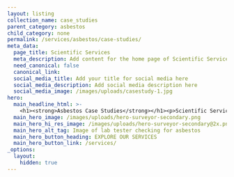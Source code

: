 ```yaml
---
layout: listing
collection_name: case_studies
parent_category: asbestos
child_category: none
permalink: /services/asbestos/case-studies/
meta_data:
  page_title: Scientific Services
  meta_description: Add content for the home page of Scientific Services here...
  need_canonical: false
  canonical_link:
  social_media_title: Add your title for social media here
  social_media_description: Add social media description here
  social_media_image: /images/uploads/casestudy-1.jpg
hero:
  main_headline_html: >-
    <h1><strong>Asbestos Case Studies</strong></h1><p>Scientific Services have been working in the asbestos industry for more than 16 years.</p>
  main_hero_image: /images/uploads/hero-surveyor-secondary.png
  main_hero_hi_res_image: /images/uploads/hero-surveyor-secondary@2x.png
  main_hero_alt_tag: Image of lab tester checking for asbestos
  main_hero_button_heading: EXPLORE OUR SERVICES
  main_hero_button_link: /services/
_options:
  layout:
    hidden: true
---
```

